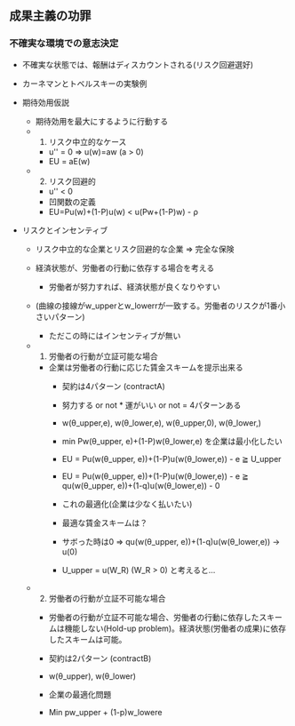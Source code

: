## 成果主義の功罪

### 不確実な環境での意志決定
- 不確実な状態では、報酬はディスカウントされる(リスク回避選好)
- カーネマンとトベルスキーの実験例

- 期待効用仮説
  - 期待効用を最大にするように行動する
  - 1) リスク中立的なケース
    - u'' = 0 => u(w)=aw (a > 0)
    - EU = aE(w)
  - 2) リスク回避的
    - u'' < 0
    - 凹関数の定義
    - EU=Pu(w)+(1-P)u(w) < u(Pw+(1-P)w) - ρ
    
- リスクとインセンティブ
  - リスク中立的な企業とリスク回避的な企業 => 完全な保険
  - 経済状態が、労働者の行動に依存する場合を考える
    - 労働者が努力すれば、経済状態が良くなりやすい
  
  - (曲線の接線がw_upperとw_lowerrが一致する。労働者のリスクが1番小さいパターン)
    - ただこの時にはインセンティブが無い
    
  - 1) 労働者の行動が立証可能な場合
    - 企業は労働者の行動に応じた賃金スキームを提示出来る
      - 契約は4パターン (contractA)
      - 努力する or not * 運がいい or not = 4パターンある
      - w(θ_upper,e), w(θ_lower,e), w(θ_upper,0), w(θ_lower,)
      
      - min Pw(θ_upper, e)+(1-P)w(θ_lower,e) を企業は最小化したい
      - EU = Pu(w(θ_upper, e))+(1-P)u(w(θ_lower,e)) - e ≧ U_upper
      - EU = Pu(w(θ_upper, e))+(1-P)u(w(θ_lower,e)) - e ≧ qu(w(θ_upper, e))+(1-q)u(w(θ_lower,e)) - 0
      
      - これの最適化(企業は少なく払いたい) 
      - 最適な賃金スキームは？
      
      - サボった時は0 => qu(w(θ_upper, e))+(1-q)u(w(θ_lower,e)) -> u(0)
      - U_upper = u(W_R) (W_R > 0) と考えると…

  - 2) 労働者の行動が立証不可能な場合
    - 労働者の行動が立証不可能な場合、労働者の行動に依存したスキームは機能しない(Hold-up problem)。経済状態(労働者の成果)に依存したスキームは可能。
    - 契約は2パターン (contractB)
    - w(θ_upper), w(θ_lower)
    
    - 企業の最適化問題
    - Min pw_upper + (1-p)w_lowere
    
    
  
      
      